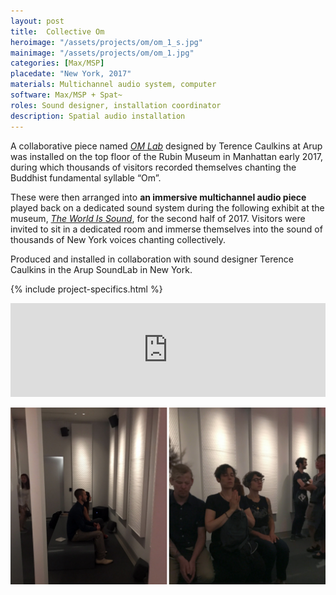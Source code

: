 ```yaml
---
layout: post
title:  Collective Om
heroimage: "/assets/projects/om/om_1_s.jpg"
mainimage: "/assets/projects/om/om_1.jpg"
categories: [Max/MSP]
placedate: "New York, 2017"
materials: Multichannel audio system, computer
software: Max/MSP + Spat~
roles: Sound designer, installation coordinator
description: Spatial audio installation
---
```


<div class="project-narrative">
<p>A collaborative piece named <a href="https://rubinmuseum.org/events/exhibitions/om-lab"><span style="font-style: italic;">OM Lab</span></a> designed by Terence Caulkins at Arup was installed on the top floor of the Rubin Museum in Manhattan early 2017, during which thousands of visitors recorded themselves chanting the Buddhist fundamental syllable “Om”.</p>
<p>These were then arranged into <b>an immersive multichannel audio piece</b> played back on a dedicated sound system during the following exhibit at the museum, <a href="https://rubinmuseum.org/events/exhibitions/the-world-is-sound"><span style="font-style: italic;">The World Is Sound</span></a>, for the second half of 2017. Visitors were invited to sit in a dedicated room and immerse themselves into the sound of thousands of New York voices chanting collectively.</p>

<p>Produced and installed in collaboration with sound designer Terence Caulkins in the Arup SoundLab in New York.</p>
</div>

{% include project-specifics.html %}

<div class="project-media">
<iframe width="100%" scrolling="no" frameborder="no" allow="autoplay" src="https://w.soundcloud.com/player/?url=https%3A//api.soundcloud.com/tracks/852547093&color=%23ff5500&auto_play=false&hide_related=false&show_comments=true&show_user=true&show_reposts=false&show_teaser=true&visual=true"></iframe>

<p><img src="/assets/projects/om/om_2_3.jpg"></p>
</div>